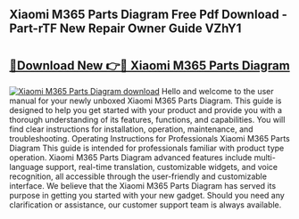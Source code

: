 ## Xiaomi M365 Parts Diagram Free Pdf Download - Part-rTF New Repair Owner Guide VZhY1

# <h2><a href="http://dfhl23.blite.top/?on=Xiaomi+M365+Parts+Diagram">🔗Download New 👉🔴 Xiaomi M365 Parts Diagram</a></h2>

[![Xiaomi M365 Parts Diagram download](https://i.imgur.com/lujVjoI.png)](http://dfhl23.blite.top/?on=Xiaomi+M365+Parts+Diagram)
Hello and welcome to the user manual for your newly unboxed Xiaomi M365 Parts Diagram. This guide is designed to help you get started with your product and provide you with a thorough understanding of its features, functions, and capabilities. You will find clear instructions for installation, operation, maintenance, and troubleshooting. Operating Instructions for Professionals Xiaomi M365 Parts Diagram This guide is intended for professionals familiar with product type operation. Xiaomi M365 Parts Diagram advanced features include multi-language support, real-time translation, customizable widgets, and voice recognition, all accessible through the user-friendly and customizable interface. We believe that the Xiaomi M365 Parts Diagram has served its purpose in getting you started with your new gadget. Should you need any clarification or assistance, our customer support team is always available.
